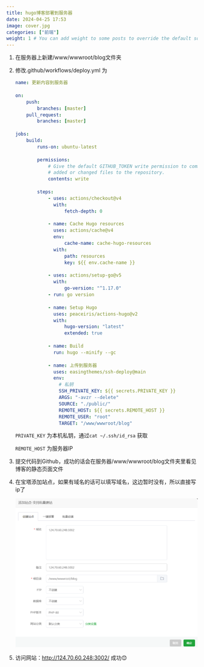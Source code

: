 ```yaml
---
title: hugo博客部署到服务器
date: 2024-04-25 17:53
image: cover.jpg
categories: ["前端"]
weight: 1 # You can add weight to some posts to override the default sorting (date descending)
---
```

1. 在服务器上新建/www/wwwroot/blog文件夹
2. 修改.github/workflows/deploy.yml 为
    
    ```yaml
    name: 更新内容到服务器
    
    on:
        push:
            branches: [master]
        pull_request:
            branches: [master]
    
    jobs:
        build:
            runs-on: ubuntu-latest
    
            permissions:
                # Give the default GITHUB_TOKEN write permission to commit and push the
                # added or changed files to the repository.
                contents: write
    
            steps:
                - uses: actions/checkout@v4
                  with:
                      fetch-depth: 0
    
                - name: Cache Hugo resources
                  uses: actions/cache@v4
                  env:
                      cache-name: cache-hugo-resources
                  with:
                      path: resources
                      key: ${{ env.cache-name }}
    
                - uses: actions/setup-go@v5
                  with:
                      go-version: "^1.17.0"
                - run: go version
    
                - name: Setup Hugo
                  uses: peaceiris/actions-hugo@v2
                  with:
                      hugo-version: "latest"
                      extended: true
    
                - name: Build
                  run: hugo --minify --gc
    
                - name: 上传到服务器
                  uses: easingthemes/ssh-deploy@main
                  env:
                    # 私钥
                    SSH_PRIVATE_KEY: ${{ secrets.PRIVATE_KEY }}
                    ARGS: "-avzr --delete"
                    SOURCE: "./public/"
                    REMOTE_HOST: ${{ secrets.REMOTE_HOST }}
                    REMOTE_USER: "root"
                    TARGET: "/www/wwwroot/blog"
    
    ```
    
    `PRIVATE_KEY`  为本机私钥，通过`cat ~/.ssh/id_rsa` 获取
    
    `REMOTE_HOST` 为服务器IP
    
3. 提交代码到Github，成功的话会在服务器/www/wwwroot/blog文件夹里看见博客的静态页面文件
4. 在宝塔添加站点，如果有域名的话可以填写域名，这边暂时没有，所以直接写ip了
    
    ![宝塔新建站点](site.png)
    
5. 访问网站：http://124.70.60.248:3002/ 成功😊